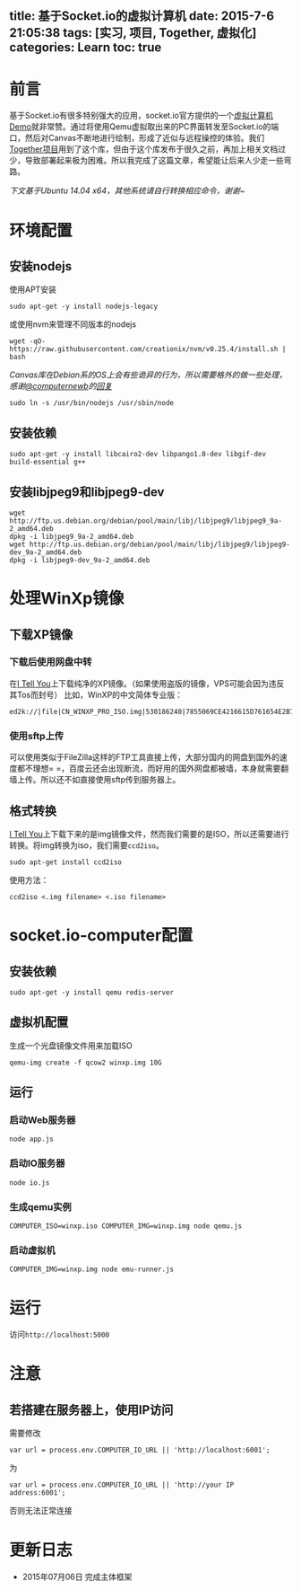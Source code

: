 title: 基于Socket.io的虚拟计算机
date: 2015-7-6 21:05:38
tags: [实习, 项目, Together, 虚拟化]
categories: Learn
toc: true
---
# 前言
基于Socket.io有很多特别强大的应用，socket.io官方提供的一个[虚拟计算机Demo](http://socket.io/demos/computer/)就非常赞。通过将使用Qemu虚拟取出来的PC界面转发至Socket.io的端口，然后对Canvas不断地进行绘制，形成了近似与远程操控的体验。我们[Together项目](http://xuanwo.org/2015/06/30/together-project/)用到了这个库，但由于这个库发布于很久之前，再加上相关文档过少，导致部署起来极为困难。所以我完成了这篇文章，希望能让后来人少走一些弯路。
<!-- more -->
*下文基于Ubuntu 14.04 x64，其他系统请自行转换相应命令，谢谢~*

# 环境配置
## 安装nodejs
使用APT安装
```
sudo apt-get -y install nodejs-legacy
```
或使用nvm来管理不同版本的nodejs
```
wget -qO- https://raw.githubusercontent.com/creationix/nvm/v0.25.4/install.sh | bash
```

*Canvas库在Debian系的OS上会有些诡异的行为，所以需要格外的做一些处理，感谢[@computernewb](https://github.com/computernewb)的[回复](https://github.com/kevin-roark/socket.io-computer/issues/11#issuecomment-118790681)*
```
sudo ln -s /usr/bin/nodejs /usr/sbin/node
```

## 安装依赖
```
sudo apt-get -y install libcairo2-dev libpango1.0-dev libgif-dev build-essential g++
```

## 安装libjpeg9和libjpeg9-dev
```
wget http://ftp.us.debian.org/debian/pool/main/libj/libjpeg9/libjpeg9_9a-2_amd64.deb
dpkg -i libjpeg9_9a-2_amd64.deb
wget http://ftp.us.debian.org/debian/pool/main/libj/libjpeg9/libjpeg9-dev_9a-2_amd64.deb
dpkg -i libjpeg9-dev_9a-2_amd64.deb
```

# 处理WinXp镜像
## 下载XP镜像
### 下载后使用网盘中转
在[I Tell You](http://msdn.itellyou.cn/)上下载纯净的XP镜像。（如果使用盗版的镜像，VPS可能会因为违反其Tos而封号）
比如，WinXP的中文简体专业版：
```
ed2k://|file|CN_WINXP_PRO_ISO.img|530186240|7855069CE4216615D761654E2B75A4F7|/
```
### 使用sftp上传
可以使用类似于FileZilla这样的FTP工具直接上传，大部分国内的网盘到国外的速度都不理想= =，百度云还会出现断流，而好用的国外网盘都被墙，本身就需要翻墙上传。所以还不如直接使用sftp传到服务器上。
## 格式转换
[I Tell You](http://msdn.itellyou.cn/)上下载下来的是img镜像文件，然而我们需要的是ISO，所以还需要进行转换。将img转换为iso，我们需要`ccd2iso`。
```
sudo apt-get install ccd2iso
```
使用方法：
```
ccd2iso <.img filename> <.iso filename> 
```

# socket.io-computer配置
## 安装依赖
```
sudo apt-get -y install qemu redis-server
```
## 虚拟机配置
生成一个光盘镜像文件用来加载ISO
```
qemu-img create -f qcow2 winxp.img 10G
```
## 运行
### 启动Web服务器
```
node app.js
```
### 启动IO服务器
```
node io.js
```
### 生成qemu实例
```
COMPUTER_ISO=winxp.iso COMPUTER_IMG=winxp.img node qemu.js
```
### 启动虚拟机
```
COMPUTER_IMG=winxp.img node emu-runner.js
```

# 运行
访问`http://localhost:5000`

# 注意
## 若搭建在服务器上，使用IP访问
需要修改
```
var url = process.env.COMPUTER_IO_URL || 'http://localhost:6001';
```
为
```
var url = process.env.COMPUTER_IO_URL || 'http://your IP address:6001';
```
否则无法正常连接

# 更新日志
- 2015年07月06日 完成主体框架
